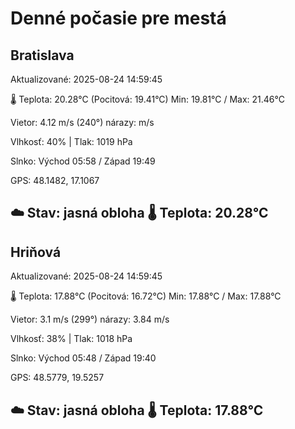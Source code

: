﻿# Denné počasie pre mestá

## Bratislava
Aktualizované: 2025-08-24 14:59:45

🌡️ Teplota: 20.28°C 
(Pocitová: 19.41°C)
Min: 19.81°C / Max: 21.46°C

Vietor: 4.12 m/s    (240°) 
nárazy:  m/s

Vlhkosť: 40% | Tlak: 1019 hPa

Slnko: Východ 05:58 / Západ 19:49

GPS: 48.1482, 17.1067

☁️ Stav: jasná obloha        🌡️ Teplota: 20.28°C
---

## Hriňová
Aktualizované: 2025-08-24 14:59:45

🌡️ Teplota: 17.88°C 
(Pocitová: 16.72°C)
Min: 17.88°C / Max: 17.88°C

Vietor: 3.1 m/s (299°)
nárazy: 3.84 m/s

Vlhkosť: 38% | Tlak: 1018 hPa

Slnko: Východ 05:48 / Západ 19:40

GPS: 48.5779, 19.5257

☁️ Stav: jasná obloha        🌡️ Teplota: 17.88°C
---
